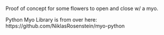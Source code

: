 <p>Proof of concept for some flowers to open and close w/ a myo. </p>
<p>Python Myo Library is from over here: https://github.com/NiklasRosenstein/myo-python</p>
